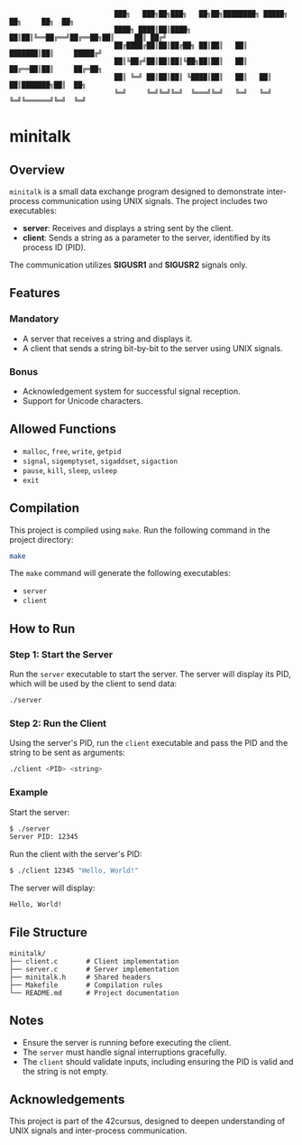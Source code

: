                               ███╗   ███╗██╗███╗   ██╗██╗████████╗ █████╗ ██╗     ██╗  ██╗
                              ████╗ ████║██║████╗  ██║██║╚══██╔══╝██╔══██╗██║     ██║ ██╔╝
                              ██╔████╔██║██║██╔██╗ ██║██║   ██║   ███████║██║     █████╔╝ 
                              ██║╚██╔╝██║██║██║╚██╗██║██║   ██║   ██╔══██║██║     ██╔═██╗ 
                              ██║ ╚═╝ ██║██║██║ ╚████║██║   ██║   ██║  ██║███████╗██║  ██╗
                              ╚═╝     ╚═╝╚═╝╚═╝  ╚═══╝╚═╝   ╚═╝   ╚═╝  ╚═╝╚══════╝╚═╝  ╚═╝

# minitalk

## Overview
`minitalk` is a small data exchange program designed to demonstrate inter-process communication using UNIX signals. The project includes two executables:

- **server**: Receives and displays a string sent by the client.
- **client**: Sends a string as a parameter to the server, identified by its process ID (PID).

The communication utilizes **SIGUSR1** and **SIGUSR2** signals only.

## Features
### Mandatory
- A server that receives a string and displays it.
- A client that sends a string bit-by-bit to the server using UNIX signals.

### Bonus
- Acknowledgement system for successful signal reception.
- Support for Unicode characters.

## Allowed Functions
- `malloc`, `free`, `write`, `getpid`
- `signal`, `sigemptyset`, `sigaddset`, `sigaction`
- `pause`, `kill`, `sleep`, `usleep`
- `exit`

## Compilation
This project is compiled using `make`. Run the following command in the project directory:

```bash
make
```

The `make` command will generate the following executables:
- `server`
- `client`

## How to Run
### Step 1: Start the Server
Run the `server` executable to start the server. The server will display its PID, which will be used by the client to send data:

```bash
./server
```

### Step 2: Run the Client
Using the server's PID, run the `client` executable and pass the PID and the string to be sent as arguments:

```bash
./client <PID> <string>
```

### Example
Start the server:
```bash
$ ./server
Server PID: 12345
```

Run the client with the server's PID:
```bash
$ ./client 12345 "Hello, World!"
```

The server will display:
```bash
Hello, World!
```

## File Structure
```
minitalk/
├── client.c       # Client implementation
├── server.c       # Server implementation
├── minitalk.h     # Shared headers
├── Makefile       # Compilation rules
└── README.md      # Project documentation
```

## Notes
- Ensure the server is running before executing the client.
- The `server` must handle signal interruptions gracefully.
- The `client` should validate inputs, including ensuring the PID is valid and the string is not empty.

## Acknowledgements
This project is part of the 42cursus, designed to deepen understanding of UNIX signals and inter-process communication.
